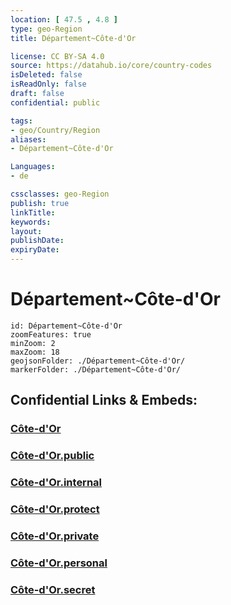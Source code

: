 ```yaml
---
location: [ 47.5 , 4.8 ] 
type: geo-Region
title: Département~Côte-d'Or

license: CC BY-SA 4.0
source: https://datahub.io/core/country-codes
isDeleted: false
isReadOnly: false
draft: false
confidential: public

tags:
- geo/Country/Region
aliases:
- Département~Côte-d'Or

Languages:
- de

cssclasses: geo-Region
publish: true
linkTitle: 
keywords: 
layout: 
publishDate: 
expiryDate: 
---
```


# Département~Côte-d'Or

```leaflet
id: Département~Côte-d'Or
zoomFeatures: true 
minZoom: 2 
maxZoom: 18
geojsonFolder: ./Département~Côte-d'Or/
markerFolder: ./Département~Côte-d'Or/
```


## Confidential Links & Embeds: 

### [Côte-d'Or](/_Standards/Earth/Continent/Europe/Europe~West/France/regions~France/Bourgogne-Franche-Comté/departments~Bourgogne-Franche-Comté/Côte-d'Or.md) 

### [Côte-d'Or.public](/_public/Earth/Continent/Europe/Europe~West/France/regions~France/Bourgogne-Franche-Comté/departments~Bourgogne-Franche-Comté/Côte-d'Or.public.md) 

### [Côte-d'Or.internal](/_internal/Earth/Continent/Europe/Europe~West/France/regions~France/Bourgogne-Franche-Comté/departments~Bourgogne-Franche-Comté/Côte-d'Or.internal.md) 

### [Côte-d'Or.protect](/_protect/Earth/Continent/Europe/Europe~West/France/regions~France/Bourgogne-Franche-Comté/departments~Bourgogne-Franche-Comté/Côte-d'Or.protect.md) 

### [Côte-d'Or.private](/_private/Earth/Continent/Europe/Europe~West/France/regions~France/Bourgogne-Franche-Comté/departments~Bourgogne-Franche-Comté/Côte-d'Or.private.md) 

### [Côte-d'Or.personal](/_personal/Earth/Continent/Europe/Europe~West/France/regions~France/Bourgogne-Franche-Comté/departments~Bourgogne-Franche-Comté/Côte-d'Or.personal.md) 

### [Côte-d'Or.secret](/_secret/Earth/Continent/Europe/Europe~West/France/regions~France/Bourgogne-Franche-Comté/departments~Bourgogne-Franche-Comté/Côte-d'Or.secret.md)

